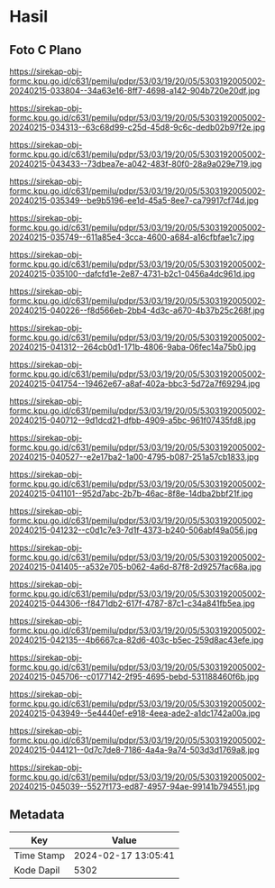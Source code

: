 # Hasil

## Foto C Plano

https://sirekap-obj-formc.kpu.go.id/c631/pemilu/pdpr/53/03/19/20/05/5303192005002-20240215-033804--34a63e16-8ff7-4698-a142-904b720e20df.jpg

https://sirekap-obj-formc.kpu.go.id/c631/pemilu/pdpr/53/03/19/20/05/5303192005002-20240215-034313--63c68d99-c25d-45d8-9c6c-dedb02b97f2e.jpg

https://sirekap-obj-formc.kpu.go.id/c631/pemilu/pdpr/53/03/19/20/05/5303192005002-20240215-043433--73dbea7e-a042-483f-80f0-28a9a029e719.jpg

https://sirekap-obj-formc.kpu.go.id/c631/pemilu/pdpr/53/03/19/20/05/5303192005002-20240215-035349--be9b5196-ee1d-45a5-8ee7-ca79917cf74d.jpg

https://sirekap-obj-formc.kpu.go.id/c631/pemilu/pdpr/53/03/19/20/05/5303192005002-20240215-035749--611a85e4-3cca-4600-a684-a16cfbfae1c7.jpg

https://sirekap-obj-formc.kpu.go.id/c631/pemilu/pdpr/53/03/19/20/05/5303192005002-20240215-035100--dafcfd1e-2e87-4731-b2c1-0456a4dc961d.jpg

https://sirekap-obj-formc.kpu.go.id/c631/pemilu/pdpr/53/03/19/20/05/5303192005002-20240215-040226--f8d566eb-2bb4-4d3c-a670-4b37b25c268f.jpg

https://sirekap-obj-formc.kpu.go.id/c631/pemilu/pdpr/53/03/19/20/05/5303192005002-20240215-041312--264cb0d1-171b-4806-9aba-06fec14a75b0.jpg

https://sirekap-obj-formc.kpu.go.id/c631/pemilu/pdpr/53/03/19/20/05/5303192005002-20240215-041754--19462e67-a8af-402a-bbc3-5d72a7f69294.jpg

https://sirekap-obj-formc.kpu.go.id/c631/pemilu/pdpr/53/03/19/20/05/5303192005002-20240215-040712--9d1dcd21-dfbb-4909-a5bc-961f07435fd8.jpg

https://sirekap-obj-formc.kpu.go.id/c631/pemilu/pdpr/53/03/19/20/05/5303192005002-20240215-040527--e2e17ba2-1a00-4795-b087-251a57cb1833.jpg

https://sirekap-obj-formc.kpu.go.id/c631/pemilu/pdpr/53/03/19/20/05/5303192005002-20240215-041101--952d7abc-2b7b-46ac-8f8e-14dba2bbf21f.jpg

https://sirekap-obj-formc.kpu.go.id/c631/pemilu/pdpr/53/03/19/20/05/5303192005002-20240215-041232--c0d1c7e3-7d1f-4373-b240-506abf49a056.jpg

https://sirekap-obj-formc.kpu.go.id/c631/pemilu/pdpr/53/03/19/20/05/5303192005002-20240215-041405--a532e705-b062-4a6d-87f8-2d9257fac68a.jpg

https://sirekap-obj-formc.kpu.go.id/c631/pemilu/pdpr/53/03/19/20/05/5303192005002-20240215-044306--f8471db2-617f-4787-87c1-c34a841fb5ea.jpg

https://sirekap-obj-formc.kpu.go.id/c631/pemilu/pdpr/53/03/19/20/05/5303192005002-20240215-042135--4b6667ca-82d6-403c-b5ec-259d8ac43efe.jpg

https://sirekap-obj-formc.kpu.go.id/c631/pemilu/pdpr/53/03/19/20/05/5303192005002-20240215-045706--c0177142-2f95-4695-bebd-531188460f6b.jpg

https://sirekap-obj-formc.kpu.go.id/c631/pemilu/pdpr/53/03/19/20/05/5303192005002-20240215-043949--5e4440ef-e918-4eea-ade2-a1dc1742a00a.jpg

https://sirekap-obj-formc.kpu.go.id/c631/pemilu/pdpr/53/03/19/20/05/5303192005002-20240215-044121--0d7c7de8-7186-4a4a-9a74-503d3d1769a8.jpg

https://sirekap-obj-formc.kpu.go.id/c631/pemilu/pdpr/53/03/19/20/05/5303192005002-20240215-045039--5527f173-ed87-4957-94ae-99141b794551.jpg


## Metadata

| Key        | Value               |
| ---------- | ------------------- |
| Time Stamp | 2024-02-17 13:05:41 |
| Kode Dapil | 5302                |



